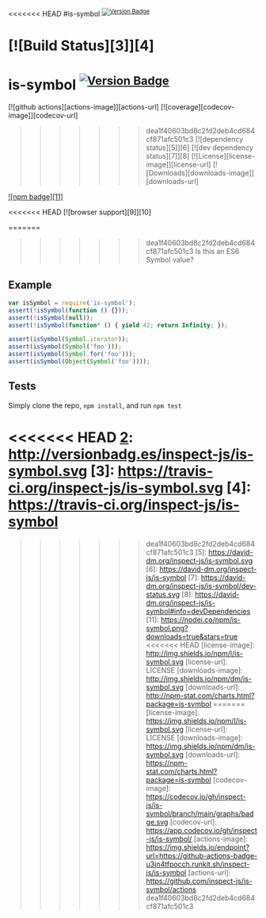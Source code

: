 <<<<<<< HEAD
#is-symbol <sup>[![Version Badge][2]][1]</sup>

[![Build Status][3]][4]
=======
# is-symbol <sup>[![Version Badge][2]][1]</sup>

[![github actions][actions-image]][actions-url]
[![coverage][codecov-image]][codecov-url]
>>>>>>> dea1f40603bd8c2fd2deb4cd684cf871afc501c3
[![dependency status][5]][6]
[![dev dependency status][7]][8]
[![License][license-image]][license-url]
[![Downloads][downloads-image]][downloads-url]

[![npm badge][11]][1]

<<<<<<< HEAD
[![browser support][9]][10]

=======
>>>>>>> dea1f40603bd8c2fd2deb4cd684cf871afc501c3
Is this an ES6 Symbol value?

## Example

```js
var isSymbol = require('is-symbol');
assert(!isSymbol(function () {}));
assert(!isSymbol(null));
assert(!isSymbol(function* () { yield 42; return Infinity; });

assert(isSymbol(Symbol.iterator));
assert(isSymbol(Symbol('foo')));
assert(isSymbol(Symbol.for('foo')));
assert(isSymbol(Object(Symbol('foo'))));
```

## Tests
Simply clone the repo, `npm install`, and run `npm test`

[1]: https://npmjs.org/package/is-symbol
<<<<<<< HEAD
[2]: http://versionbadg.es/inspect-js/is-symbol.svg
[3]: https://travis-ci.org/inspect-js/is-symbol.svg
[4]: https://travis-ci.org/inspect-js/is-symbol
=======
[2]: https://versionbadg.es/inspect-js/is-symbol.svg
>>>>>>> dea1f40603bd8c2fd2deb4cd684cf871afc501c3
[5]: https://david-dm.org/inspect-js/is-symbol.svg
[6]: https://david-dm.org/inspect-js/is-symbol
[7]: https://david-dm.org/inspect-js/is-symbol/dev-status.svg
[8]: https://david-dm.org/inspect-js/is-symbol#info=devDependencies
[11]: https://nodei.co/npm/is-symbol.png?downloads=true&stars=true
<<<<<<< HEAD
[license-image]: http://img.shields.io/npm/l/is-symbol.svg
[license-url]: LICENSE
[downloads-image]: http://img.shields.io/npm/dm/is-symbol.svg
[downloads-url]: http://npm-stat.com/charts.html?package=is-symbol
=======
[license-image]: https://img.shields.io/npm/l/is-symbol.svg
[license-url]: LICENSE
[downloads-image]: https://img.shields.io/npm/dm/is-symbol.svg
[downloads-url]: https://npm-stat.com/charts.html?package=is-symbol
[codecov-image]: https://codecov.io/gh/inspect-js/is-symbol/branch/main/graphs/badge.svg
[codecov-url]: https://app.codecov.io/gh/inspect-js/is-symbol/
[actions-image]: https://img.shields.io/endpoint?url=https://github-actions-badge-u3jn4tfpocch.runkit.sh/inspect-js/is-symbol
[actions-url]: https://github.com/inspect-js/is-symbol/actions
>>>>>>> dea1f40603bd8c2fd2deb4cd684cf871afc501c3
